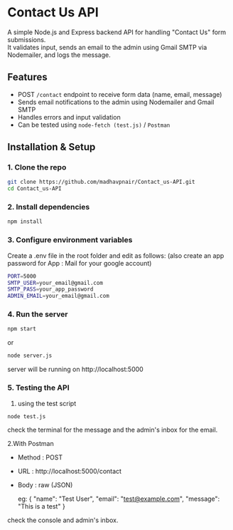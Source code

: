 # Contact Us API

A simple Node.js and Express backend API for handling "Contact Us" form submissions.  
It validates input, sends an email to the admin using Gmail SMTP via Nodemailer, and logs the message.



## Features

- POST `/contact` endpoint to receive form data (name, email, message)
- Sends email notifications to the admin using Nodemailer and Gmail SMTP
- Handles errors and input validation
- Can be tested using `node-fetch (test.js)` / `Postman`



## Installation & Setup

### 1. Clone the repo

```bash
git clone https://github.com/madhavpnair/Contact_us-API.git 
cd Contact_us-API
```

### 2. Install dependencies
```bash
npm install
```

### 3. Configure environment variables

Create a .env file in the root folder and edit as follows:
(also create an app password for App : Mail for your google account)
```bash
PORT=5000
SMTP_USER=your_email@gmail.com
SMTP_PASS=your_app_password  
ADMIN_EMAIL=your_email@gmail.com 
```

### 4. Run the server
```bash
npm start
```
 or 
 ```bash
node server.js
```

server will be running on http://localhost:5000



### 5. Testing the API

1. using the test script
```bash
node test.js
```
check the terminal for the message and the admin's inbox for the email.

2.With Postman

- Method : POST
- URL : http://localhost:5000/contact
- Body : raw (JSON)

  eg:
  {
    "name": "Test User",
    "email": "test@example.com",
    "message": "This is a test"
  }

 check the console and admin's inbox.
